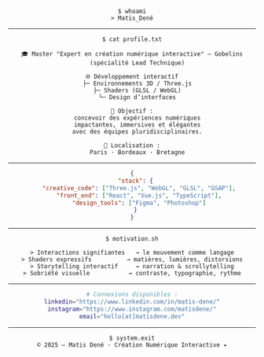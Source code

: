 <!-- ============================== -->
<!--        M A T I S   D E NÉ      -->
<!-- ============================== -->

<div align="center">

```
$ whoami
> Matis_Dené
```

</div>

---

<div align="center">

```
$ cat profile.txt

🎓 Master "Expert en création numérique interactive" — Gobelins
   (spécialité Lead Technique)

🌐 Développement interactif
   ├─ Environnements 3D / Three.js
   ├─ Shaders (GLSL / WebGL)
   └─ Design d’interfaces

🚀 Objectif :
   concevoir des expériences numériques
   impactantes, immersives et élégantes
   avec des équipes pluridisciplinaires.

📍 Localisation :
   Paris · Bordeaux · Bretagne
```

</div>

---

<div align="center">

```json
{
  "stack": {
    "creative_code": ["Three.js", "WebGL", "GLSL", "GSAP"],
    "front_end": ["React", "Vue.js", "TypeScript"],
    "design_tools": ["Figma", "Photoshop"]
  }
}
```

</div>

---

<div align="center">

```
$ motivation.sh

> Interactions signifiantes   → le mouvement comme langage
> Shaders expressifs          → matières, lumières, distorsions
> Storytelling interactif     → narration & scrollytelling
> Sobriété visuelle           → contraste, typographie, rythme
```

</div>

---

<div align="center">

```bash
# Connexions disponibles :
linkedin="https://www.linkedin.com/in/matis-dene/"
instagram="https://www.instagram.com/matisdene/"
email="hello[at]matisdene.dev"
```

</div>

---

<div align="center">

```
$ system.exit
© 2025 — Matis Dené · Création Numérique Interactive ✦
```

</div>
